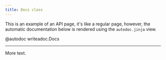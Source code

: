 ```yaml
---
title: Docs class
---
```


This is an example of an API page, it's like a regular page, however, the automatic documentation below is rendered using the `autodoc.jinja` view.

@autodoc writeadoc.Docs

---

More text.